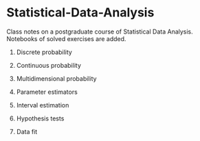 # Statistical-Data-Analysis
Class notes on a postgraduate course of Statistical Data Analysis.
Notebooks of solved exercises are added.

1. Discrete probability

2. Continuous probability

3. Multidimensional probability

4. Parameter estimators

5. Interval estimation

6. Hypothesis tests

7. Data fit

